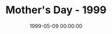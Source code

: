 ---
layout: series
series: "Mother's Day - 1999"
permalink: "/mothers-day-1999/"
title: "Mother's Day - 1999"
date: 1999-05-09 00:00:00
endDate: 1900-01-01 00:00:00
description: "Special Mother's Day message "
src: "http://s3.amazonaws.com/crossroads-media/images/legacy/content/GenericCrnerSign.jpg"
---